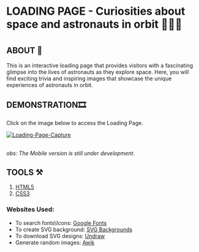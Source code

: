 <h1>LOADING PAGE - Curiosities about space and astronauts in orbit 🧑🏿‍🚀<h1>

<h2>ABOUT 📕</h2>

This is an interactive loading page that provides visitors with a fascinating glimpse into the lives of astronauts as they explore space. Here, you will find exciting trivia and inspiring images that showcase the unique experiences of astronauts in orbit.



<h2>DEMONSTRATION🎞️</h2>

Click on the image below to access the Loading Page.

<a href="https://gorgeous-chimera-daa3d7.netlify.app/#"><img src="https://i.ibb.co/g95Bkkv/Captura-de-ecr-2023-09-26-071533.png" alt="Loading-Page-Capture" border="0"></a><br /><a target='_blank' href='https://gorgeous-chimera-daa3d7.netlify.app/#'></a><br />

<i>obs: The Mobile version is still under development. </i>
<h2>TOOLS ⚒️</h2>

1. <a href="https://html.com">HTML5</a>
2. <a href="https://www.w3.org/Style/CSS/Overview.en.html">CSS3</a>


<h3>Websites Used:</h3>

- To search fonts\Icons: <a href="https://fonts.google.com">Google Fonts</a>
- To create SVG background: <a href="https://www.svgbackgrounds.com">SVG Backgrounds</a>
- To download SVG designs: <a href="https://undraw.co">Undraw</a>
- Generate random images: <a href="https://awik.io/generate-random-images-unsplash-without-using-api/">Awik</a>



